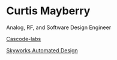 # Curtis Mayberry

Analog, RF, and Software Design Engineer

[Cascode-labs](http://www.cascode-labs.org/)

[Skyworks Automated Design](https://skyworksinc.github.io/)
